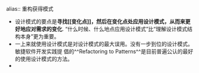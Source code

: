 alias:: 重构获得模式

- 设计模式的要点是**寻找[[变化点]]，然后在变化点处应用设计模式，从而来更好地应对需求的变化**.
  “什么时候、什么地点应用设计模式”比“理解设计模式结构本身”更为重要。
- 一上来就使用设计模式是对设计模式的最大误用。没有一步到位的设计模式。敏捷软件开发实践提
  倡的^^Refactoring to Patterns^^是目前普遍公认的最好的使用设计模式的方法。
-